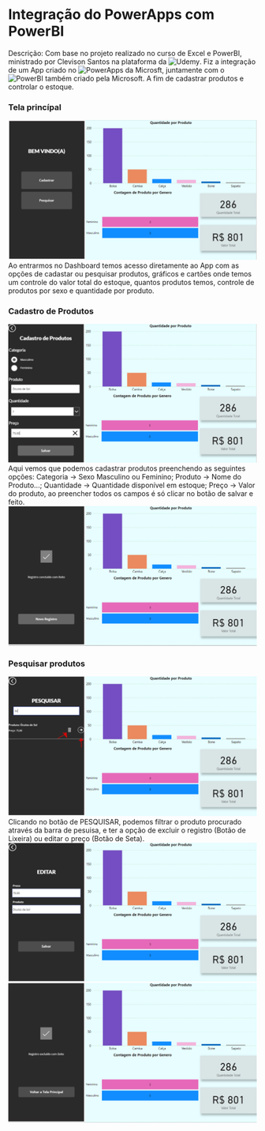 # Integração do PowerApps com PowerBI

Descrição: Com base no projeto realizado no curso de Excel e PowerBI, ministrado por Clevison Santos na plataforma da ![Udemy](https://www.udemy.com/course/excel-basico-ao-avancado-aprenda-a-automatizar-12-planilhas/). Fiz a integração de um App criado no ![PowerApps da Microsft](https://powerapps.microsoft.com/pt-br/), juntamente com o ![PowerBI também criado pela Microsoft](https://powerbi.microsoft.com/pt-br/). A fim de cadastrar produtos e controlar o estoque.

### Tela princípal
![](imagens/PaginaPrincipal.PNG)
Ao entrarmos no Dashboard temos acesso diretamente ao App com as opções de cadastar ou pesquisar produtos, gráficos e cartões onde temos um controle do valor total do estoque, quantos produtos temos, controle de produtos por sexo e quantidade por produto.

### Cadastro de Produtos
![](imagens/Cadastro.PNG)
Aqui vemos que podemos cadastrar produtos preenchendo as seguintes opções: Categoria -> Sexo Masculino ou Feminino; Produto -> Nome do Produto...; Quantidade -> Quantidade disponível em estoque; Preço -> Valor do produto, ao preencher todos os campos é só clicar no botão de salvar e feito.
![](imagens/RegistroSalvo.PNG)

### Pesquisar produtos
![](imagens/PesquisarProdutos.PNG)
Clicando no botão de PESQUISAR, podemos filtrar o produto procurado através da barra de pesuisa, e ter a opção de excluir o registro (Botão de Lixeira) ou editar o preço (Botão de Seta).
![](imagens/Editar.PNG)
![](imagens/Excluir.PNG)